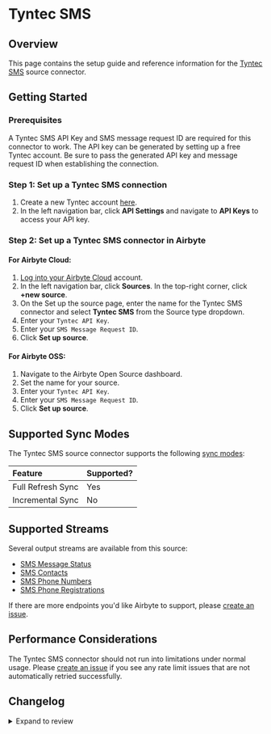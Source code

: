 # Tyntec SMS

## Overview

This page contains the setup guide and reference information for the [Tyntec SMS](https://api.tyntec.com/reference/sms/current.html#sms-api) source connector.

## Getting Started

### Prerequisites

A Tyntec SMS API Key and SMS message request ID are required for this connector to work. The API key can be generated by setting up a free Tyntec account. Be sure to pass the generated API key and message request ID when establishing the connection.

### Step 1: Set up a Tyntec SMS connection

1. Create a new Tyntec account [here](https://www.tyntec.com/create-account).
2. In the left navigation bar, click **API Settings** and navigate to **API Keys** to access your API key.

### Step 2: Set up a Tyntec SMS connector in Airbyte

#### For Airbyte Cloud:

1. [Log into your Airbyte Cloud](https://cloud.airbyte.com/workspaces) account.
2. In the left navigation bar, click **Sources**. In the top-right corner, click **+new source**.
3. On the Set up the source page, enter the name for the Tyntec SMS connector and select **Tyntec SMS** from the Source type dropdown.
4. Enter your `Tyntec API Key`.
5. Enter your `SMS Message Request ID`.
6. Click **Set up source**.

#### For Airbyte OSS:

1. Navigate to the Airbyte Open Source dashboard.
2. Set the name for your source.
3. Enter your `Tyntec API Key`.
4. Enter your `SMS Message Request ID`.
5. Click **Set up source**.

## Supported Sync Modes

The Tyntec SMS source connector supports the following [sync modes](https://docs.airbyte.com/cloud/core-concepts#connection-sync-modes):

| Feature           | Supported? |
| :---------------- | :--------- |
| Full Refresh Sync | Yes        |
| Incremental Sync  | No         |

## Supported Streams

Several output streams are available from this source:

- [SMS Message Status](https://api.tyntec.com/reference/sms/current.html#sms-api-Read%20SMS%20status)
- [SMS Contacts](https://api.tyntec.com/reference/sms/current.html#sms-api-List%20all%20contacts)
- [SMS Phone Numbers](https://api.tyntec.com/reference/sms/current.html#sms-api-List%20all%20phone%20numbers)
- [SMS Phone Registrations](https://api.tyntec.com/reference/sms/current.html#sms-api-List%20all%20phones)

If there are more endpoints you'd like Airbyte to support, please [create an issue](https://github.com/airbytehq/airbyte/issues/new/choose).

## Performance Considerations

The Tyntec SMS connector should not run into limitations under normal usage. Please [create an issue](https://github.com/airbytehq/airbyte/issues) if you see any rate limit issues that are not automatically retried successfully.

## Changelog

<details>
  <summary>Expand to review</summary>

| Version | Date       | Pull Request                                             | Subject                   |
| :------ | :--------- | :------------------------------------------------------- | :------------------------ |
| 0.2.8 | 2024-12-28 | [50783](https://github.com/airbytehq/airbyte/pull/50783) | Update dependencies |
| 0.2.7 | 2024-12-21 | [50364](https://github.com/airbytehq/airbyte/pull/50364) | Update dependencies |
| 0.2.6 | 2024-12-14 | [49793](https://github.com/airbytehq/airbyte/pull/49793) | Update dependencies |
| 0.2.5 | 2024-12-12 | [49431](https://github.com/airbytehq/airbyte/pull/49431) | Update dependencies |
| 0.2.4 | 2024-12-11 | [49110](https://github.com/airbytehq/airbyte/pull/49110) | Starting with this version, the Docker image is now rootless. Please note that this and future versions will not be compatible with Airbyte versions earlier than 0.64 |
| 0.2.3 | 2024-11-04 | [47910](https://github.com/airbytehq/airbyte/pull/47910) | Update dependencies |
| 0.2.2 | 2024-10-28 | [43782](https://github.com/airbytehq/airbyte/pull/43782) | Update dependencies |
| 0.2.1 | 2024-08-16 | [44196](https://github.com/airbytehq/airbyte/pull/44196) | Bump source-declarative-manifest version |
| 0.2.0 | 2024-08-14 | [44054](https://github.com/airbytehq/airbyte/pull/44054) | Refactor connector to manifest-only format |
| 0.1.13 | 2024-08-10 | [43551](https://github.com/airbytehq/airbyte/pull/43551) | Update dependencies |
| 0.1.12 | 2024-08-03 | [43221](https://github.com/airbytehq/airbyte/pull/43221) | Update dependencies |
| 0.1.11 | 2024-07-27 | [42689](https://github.com/airbytehq/airbyte/pull/42689) | Update dependencies |
| 0.1.10 | 2024-07-20 | [42209](https://github.com/airbytehq/airbyte/pull/42209) | Update dependencies |
| 0.1.9 | 2024-07-13 | [41740](https://github.com/airbytehq/airbyte/pull/41740) | Update dependencies |
| 0.1.8 | 2024-07-10 | [41364](https://github.com/airbytehq/airbyte/pull/41364) | Update dependencies |
| 0.1.7 | 2024-07-09 | [41108](https://github.com/airbytehq/airbyte/pull/41108) | Update dependencies |
| 0.1.6 | 2024-07-06 | [40804](https://github.com/airbytehq/airbyte/pull/40804) | Update dependencies |
| 0.1.5 | 2024-06-25 | [40482](https://github.com/airbytehq/airbyte/pull/40482) | Update dependencies |
| 0.1.4 | 2024-06-22 | [39994](https://github.com/airbytehq/airbyte/pull/39994) | Update dependencies |
| 0.1.3 | 2024-06-05 | [38838](https://github.com/airbytehq/airbyte/pull/38838) | Make compatible with builder |
| 0.1.2 | 2024-06-04 | [39043](https://github.com/airbytehq/airbyte/pull/39043) | [autopull] Upgrade base image to v1.2.1 |
| 0.1.1 | 2024-05-21 | [38500](https://github.com/airbytehq/airbyte/pull/38500) | [autopull] base image + poetry + up_to_date |
| 0.1.0 | 2022-11-02 | [18883](https://github.com/airbytehq/airbyte/pull/18883) | 🎉 New Source: Tyntec SMS |

</details>
